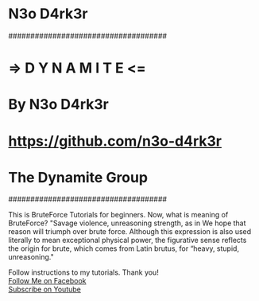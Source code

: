 # N3o D4rk3r
####################################
# => D Y N A M I T E <=              #
# By N3o D4rk3r                #
# https://github.com/n3o-d4rk3r  #
# The Dynamite Group                #
####################################

This is BruteForce Tutorials for beginners. Now, what is meaning of BruteForce? "Savage violence, unreasoning strength, as in We hope that reason will triumph over brute force. Although this expression is also used literally to mean exceptional physical power, the figurative sense reflects the origin for brute, which comes from Latin brutus, for “heavy, stupid, unreasoning."

Follow instructions to my tutorials.
Thank you!<br/>
[Follow Me on Facebook](https://facebook.com/n3o-d4rk3r)<br/>[Subscribe on Youtube](https://www.youtube.com/channel/UCkRhxOQuJ9icq-Limvs5pEw)
